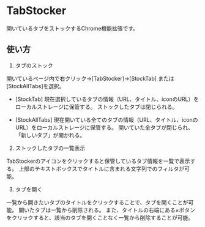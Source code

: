 # TabStocker

開いているタブをストックするChrome機能拡張です。

## 使い方

1. タブのストック

開いているページ内で右クリック→[TabStocker]→[StockTab] または [StockAllTabs]を選択。

 - [StockTab]
   現在選択しているタブの情報（URL、タイトル、iconのURL）をローカルストレージに保管する。
   ストックしたタブは閉じられる。

 - [StockAllTabs]
   現在開いている全てのタブの情報（URL、タイトル、iconのURL）をローカルストレージに保管する。
   開いていた全タブが閉じられ、「新しいタブ」が開かれる。

2. ストックしたタブの一覧表示

TabStockerのアイコンをクリックすると保管しているタブ情報を一覧で表示する。
上部のテキストボックスでタイトルに含まれる文字列でのフィルタが可能。

3. タブを開く

一覧から開きたいタブのタイトルをクリックすることで、タブを開くことが可能。
開いたタブは一覧から削除される。
また、タイトルの右端にある×ボタンをクリックすると、該当のタブを開くことなく一覧から削除することが可能。
